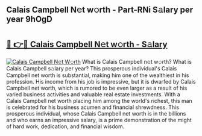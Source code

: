 ## Calais Campbell N𝚎t w𝚘rth - Part-RNi S𝚊lary per year 9hOgD

# <h2><a href="http://gc2g0f.nevu.top/?p=Calais+Campbell">🔗 👉🔴 Calais Campbell N𝚎t w𝚘rth - S𝚊lary</a></h2>

[![Calais Campbell N𝚎t W𝚘rth](https://i.imgur.com/Oavwk0R.jpeg)](http://gc2g0f.nevu.top/?p=Calais+Campbell)
What is Calais Campbell n𝚎t w𝚘rth? What is Calais Campbell s𝚊lary per year?
This prosperous individual's Calais Campbell net worth is substantial, making him one of the wealthiest in his profession. His income from his job is impressive, but it is dwarfed by Calais Campbell net worth, which is rumored to be even larger as a result of his varied business activities and valuable real estate investments. With a Calais Campbell net worth placing him among the world's richest, this man is celebrated for his business acumen and financial shrewdness. This prosperous individual, whose Calais Campbell net worth is in the billions and who earns an impressive salary, is a prime demonstration of the might of hard work, dedication, and financial wisdom.
